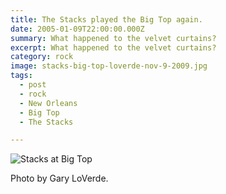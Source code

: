 ```yaml
---
title: The Stacks played the Big Top again.
date: 2005-01-09T22:00:00.000Z
summary: What happened to the velvet curtains?
excerpt: What happened to the velvet curtains?
category: rock
image: stacks-big-top-loverde-nov-9-2009.jpg
tags:
  - post
  - rock
  - New Orleans
  - Big Top
  - The Stacks

---
```


![Stacks at Big Top](/static/images/stacks-big-top-loverde-nov-9-2009.jpg "Stacks at Big Top")

<figcaption>Photo by Gary LoVerde.</figcaption>